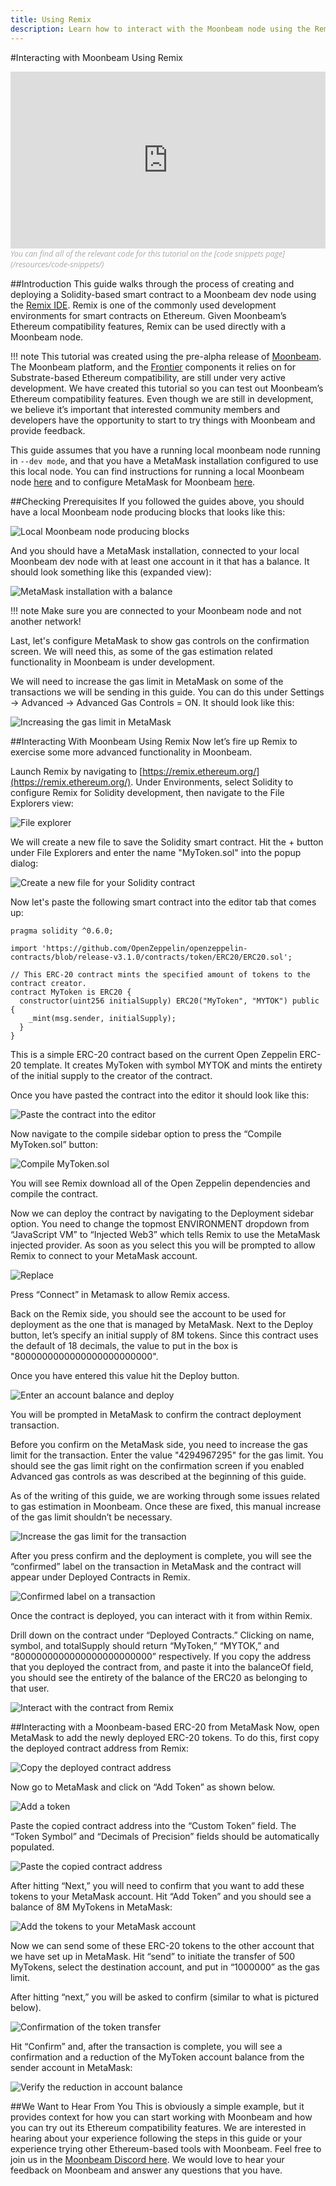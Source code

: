 ```yaml
---
title: Using Remix
description: Learn how to interact with the Moonbeam node using the Remix IDE for Ethereum.
---
```


#Interacting with Moonbeam Using Remix
<style>.embed-container { position: relative; padding-bottom: 56.25%; height: 0; overflow: hidden; max-width: 100%; } .embed-container iframe, .embed-container object, .embed-container embed { position: absolute; top: 0; left: 0; width: 100%; height: 100%; }</style><div class='embed-container'><iframe src='https://www.youtube.com/embed//RT_f1-ga_n4' frameborder='0' allowfullscreen></iframe></div>
<style>.caption { font-family: Open Sans, sans-serif; font-size: 0.9em; color: rgba(170, 170, 170, 1); font-style: italic; letter-spacing: 0px; position: relative;}</style><div class='caption'>You can find all of the relevant code for this tutorial on the [code snippets page](/resources/code-snippets/)</div>

##Introduction
This guide walks through the process of creating and deploying a Solidity-based smart contract to a Moonbeam dev node using the [Remix IDE](https://remix.ethereum.org/).  Remix is one of the commonly used development environments for smart contracts on Ethereum.  Given Moonbeam’s Ethereum compatibility features, Remix can be used directly with a Moonbeam node.

!!! note
    This tutorial was created using the pre-alpha release of [Moonbeam](https://github.com/PureStake/moonbeam/tree/moonbeam-tutorials). The Moonbeam platform, and the [Frontier](https://github.com/paritytech/frontier) components it relies on for Substrate-based Ethereum compatibility, are still under very active development.  We have created this tutorial so you can test out Moonbeam’s Ethereum compatibility features.  Even though we are still in development, we believe it’s important that interested community members and developers have the opportunity to start to try things with Moonbeam and provide feedback.

This guide assumes that you have a running local moonbeam node running in `--dev mode`, and that you have a MetaMask installation configured to use this local node.  You can find instructions for running a local Moonbeam node [here](/getting-started/setting-up-a-node/) and to configure MetaMask for Moonbeam [here](/getting-started/using-metamask/).

##Checking Prerequisites
If you followed the guides above, you should have a local Moonbeam node producing blocks that looks like this:

![Local Moonbeam node producing blocks](/images/using-remix-1.png)

And you should have a MetaMask installation, connected to your local Moonbeam dev node with at least one account in it that has a balance.  It should look something like this (expanded view):

![MetaMask installation with a balance](/images/using-remix-2.png)

!!! note
    Make sure you are connected to your Moonbeam node and not another network!

Last, let's configure MetaMask to show gas controls on the confirmation screen.  We will need this, as some of the gas estimation related functionality in Moonbeam is under development.  

We will need to increase the gas limit in MetaMask on some of the transactions we will be sending in this guide.  You can do this under Settings -> Advanced -> Advanced Gas Controls = ON.  It should look like this:

![Increasing the gas limit in MetaMask](/images/using-remix-3.png)

##Interacting With Moonbeam Using Remix
Now let’s fire up Remix to exercise some more advanced functionality in Moonbeam.  

Launch Remix by navigating to [https://remix.ethereum.org/](https://remix.ethereum.org/).  Under Environments, select Solidity to configure Remix for Solidity development, then navigate to the File Explorers view:

![File explorer](/images/using-remix-4.png)

We will create a new file to save the Solidity smart contract.  Hit the + button under File Explorers and enter the name "MyToken.sol" into the popup dialog:

![Create a new file for your Solidity contract](/images/using-remix-5.png)

Now let's paste the following smart contract into the editor tab that comes up:

```solidity
pragma solidity ^0.6.0;

import 'https://github.com/OpenZeppelin/openzeppelin-contracts/blob/release-v3.1.0/contracts/token/ERC20/ERC20.sol';

// This ERC-20 contract mints the specified amount of tokens to the contract creator.
contract MyToken is ERC20 {
  constructor(uint256 initialSupply) ERC20("MyToken", "MYTOK") public {
    _mint(msg.sender, initialSupply);
  }
}
```

This is a simple ERC-20 contract based on the current Open Zeppelin ERC-20 template.  It creates MyToken with symbol MYTOK and mints the entirety of the initial supply to the creator of the contract.

Once you have pasted the contract into the editor it should look like this:

![Paste the contract into the editor](/images/using-remix-6.png)

Now navigate to the compile sidebar option to press the “Compile MyToken.sol” button:

![Compile MyToken.sol](/images/using-remix-7.png)

You will see Remix download all of the Open Zeppelin dependencies and compile the contract.  

Now we can deploy the contract by navigating to the Deployment sidebar option.  You need to change the topmost ENVIRONMENT dropdown from “JavaScript VM” to “Injected Web3” which tells Remix to use the MetaMask injected provider.  As soon as you select this you will be prompted to allow Remix to connect to your MetaMask account.

![Replace](/images/using-remix-8.png)

Press “Connect” in Metamask to allow Remix access.

Back on the Remix side, you should see the account to be used for deployment as the one that is managed by MetaMask.  Next to the Deploy button, let’s specify an initial supply of 8M tokens.  Since this contract uses the default of 18 decimals, the value to put in the box is "8000000000000000000000000".

Once you have entered this value hit the Deploy button.

![Enter an account balance and deploy](/images/using-remix-9.png)

You will be prompted in MetaMask to confirm the contract deployment transaction.

Before you confirm on the MetaMask side, you need to increase the gas limit for the transaction.  Enter the value "4294967295" for the gas limit.  You should see the gas limit right on the confirmation screen if you enabled Advanced gas controls as was described at the beginning of this guide. 

As of the writing of this guide, we are working through some issues related to gas estimation in Moonbeam. Once these are fixed, this manual increase of the gas limit shouldn’t be necessary.

![Increase the gas limit for the transaction](/images/using-remix-10.png)

After you press confirm and the deployment is complete, you will see the “confirmed” label on the transaction in MetaMask and the contract will appear under Deployed Contracts in Remix.

![Confirmed label on a transaction](/images/using-remix-11.png)

Once the contract is deployed, you can interact with it from within Remix.

Drill down on the contract under “Deployed Contracts.”  Clicking on name, symbol, and totalSupply should return “MyToken,” “MYTOK,” and “8000000000000000000000000” respectively.  If you copy the address that you deployed the contract from, and paste it into the balanceOf field, you should see the entirety of the balance of the ERC20 as belonging to that user.

![Interact with the contract from Remix](/images/using-remix-12.png)

##Interacting with a Moonbeam-based ERC-20 from MetaMask
Now, open MetaMask to add the newly deployed ERC-20 tokens.  To do this, first copy the deployed contract address from Remix:

![Copy the deployed contract address](/images/using-remix-13.png)

Now go to MetaMask and click on “Add Token” as shown below.

![Add a token](/images/using-remix-14.png)

Paste the copied contract address into the “Custom Token” field.  The “Token Symbol” and “Decimals of Precision” fields should be automatically populated.

![Paste the copied contract address](/images/using-remix-15.png)

After hitting “Next,” you will need to confirm that you want to add these tokens to your MetaMask account.  Hit “Add Token” and you should see a balance of 8M MyTokens in MetaMask:

![Add the tokens to your MetaMask account](/images/using-remix-16.png)

Now we can send some of these ERC-20 tokens to the other account that we have set up in MetaMask.  Hit “send” to initiate the transfer of 500 MyTokens, select the destination account, and put in “1000000” as the gas limit.

After hitting “next,” you will be asked to confirm (similar to what is pictured below). 

![Confirmation of the token transfer](/images/using-remix-17.png)

Hit “Confirm” and, after the transaction is complete, you will see a confirmation and a reduction of the MyToken account balance from the sender account in MetaMask:

![Verify the reduction in account balance](/images/using-remix-18.png)

##We Want to Hear From You
This is obviously a simple example, but it provides context for how you can start working with Moonbeam and how you can try out its Ethereum compatibility features.  We are interested in hearing about your experience following the steps in this guide or your experience trying other Ethereum-based tools with Moonbeam.  Feel free to join us in the [Moonbeam Discord here](https://discord.gg/nWbtA9x).  We would love to hear your feedback on Moonbeam and answer any questions that you have.  
